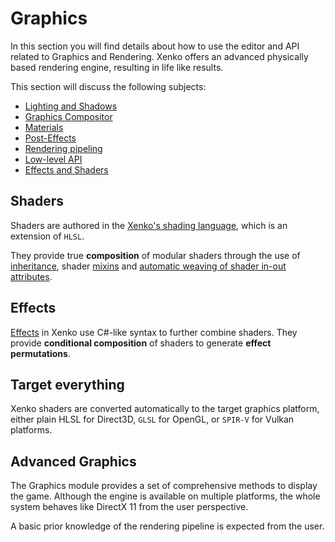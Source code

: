 # Graphics

In this section you will find details about how to use the editor and API related to Graphics and Rendering. Xenko offers an advanced physically based rendering engine, resulting in life like results.

This section will discuss the following subjects:

* [Lighting and Shadows](lighting-and-shadows/index.md)
* [Graphics Compositor](graphics-compositor/index.md)
* [Materials](materials/index.md)
* [Post-Effects](post-effects/index.md)
* [Rendering pipeling](rendering-pipeline/index.md)
* [Low-level API](low-level-api/index.md)
* [Effects and Shaders](effects-and-shaders/index.md)

## Shaders

Shaders are authored in the [Xenko's shading language](effects-and-shaders/shading-language/index.md), which is an extension of `HLSL`.

They provide true **composition** of modular shaders through the use of [inheritance](effects-and-shaders/shading-language/classes-mixins-and-inheritance.md), shader [mixins](effects-and-shaders/shading-language/composition.md) and [automatic weaving of shader in-out attributes](effects-and-shaders/shading-language/automatic-shader-stage-input-output.md).

## Effects

[Effects](effects-and-shaders/effect-language.md) in Xenko use C#-like syntax to further combine shaders. They provide **conditional composition** of shaders to generate **effect permutations**.

## Target everything

Xenko shaders are converted automatically to the target graphics platform, either plain HLSL for Direct3D, `GLSL` for OpenGL, or `SPIR-V` for Vulkan platforms.

## Advanced Graphics

The Graphics module provides a set of comprehensive methods to display the game. Although the engine is available on multiple platforms, the whole system behaves like DirectX 11 from the user perspective.

A basic prior knowledge of the rendering pipeline is expected from the user.
